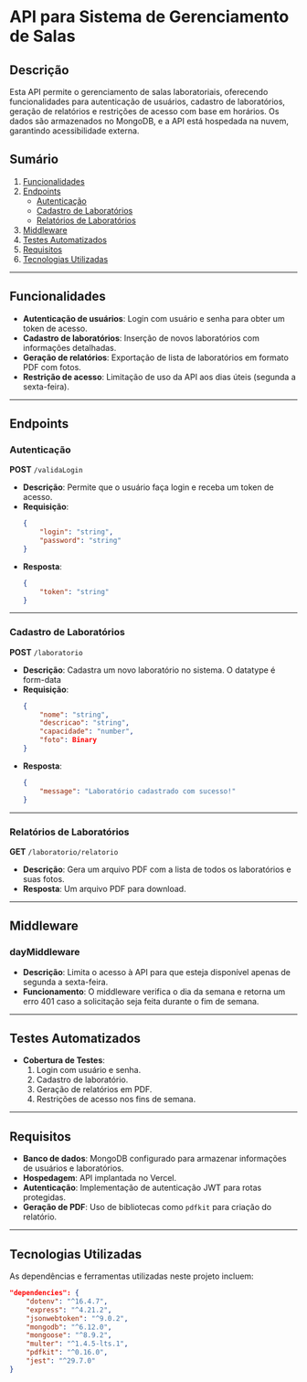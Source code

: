 # API para Sistema de Gerenciamento de Salas

## Descrição
Esta API permite o gerenciamento de salas laboratoriais, oferecendo funcionalidades para autenticação de usuários, cadastro de laboratórios, geração de relatórios e restrições de acesso com base em horários. Os dados são armazenados no MongoDB, e a API está hospedada na nuvem, garantindo acessibilidade externa.

## Sumário
1. [Funcionalidades](#funcionalidades)
2. [Endpoints](#endpoints)
   - [Autenticação](#autenticação)
   - [Cadastro de Laboratórios](#cadastro-de-laboratórios)
   - [Relatórios de Laboratórios](#relatórios-de-laboratórios)
3. [Middleware](#middleware)
4. [Testes Automatizados](#testes-automatizados)
5. [Requisitos](#requisitos)
6. [Tecnologias Utilizadas](#tecnologias-utilizadas)

---

## Funcionalidades
- **Autenticação de usuários**: Login com usuário e senha para obter um token de acesso.
- **Cadastro de laboratórios**: Inserção de novos laboratórios com informações detalhadas.
- **Geração de relatórios**: Exportação de lista de laboratórios em formato PDF com fotos.
- **Restrição de acesso**: Limitação de uso da API aos dias úteis (segunda a sexta-feira).

---

## Endpoints

### Autenticação
**POST** `/validaLogin`

- **Descrição**: Permite que o usuário faça login e receba um token de acesso.
- **Requisição**:
  ```json
  {
      "login": "string",
      "password": "string"
  }
  ```
- **Resposta**:
  ```json
  {
      "token": "string"
  }
  ```

---

### Cadastro de Laboratórios
**POST** `/laboratorio`

- **Descrição**: Cadastra um novo laboratório no sistema. O datatype é form-data
- **Requisição**:
  ```json
  {
      "nome": "string",
      "descricao": "string",
      "capacidade": "number",
      "foto": Binary
  }
  ```
- **Resposta**:
  ```json
  {
      "message": "Laboratório cadastrado com sucesso!"
  }
  ```

---

### Relatórios de Laboratórios
**GET** `/laboratorio/relatorio`

- **Descrição**: Gera um arquivo PDF com a lista de todos os laboratórios e suas fotos.
- **Resposta**: Um arquivo PDF para download.

---

## Middleware

### dayMiddleware
- **Descrição**: Limita o acesso à API para que esteja disponível apenas de segunda a sexta-feira.
- **Funcionamento**: O middleware verifica o dia da semana e retorna um erro 401 caso a solicitação seja feita durante o fim de semana.

---

## Testes Automatizados
- **Cobertura de Testes**:
  1. Login com usuário e senha.
  2. Cadastro de laboratório.
  3. Geração de relatórios em PDF.
  4. Restrições de acesso nos fins de semana.

---

## Requisitos
- **Banco de dados**: MongoDB configurado para armazenar informações de usuários e laboratórios.
- **Hospedagem**: API implantada no Vercel.
- **Autenticação**: Implementação de autenticação JWT para rotas protegidas.
- **Geração de PDF**: Uso de bibliotecas como `pdfkit` para criação do relatório.

---

## Tecnologias Utilizadas
As dependências e ferramentas utilizadas neste projeto incluem:

```json
"dependencies": {
    "dotenv": "^16.4.7",
    "express": "^4.21.2",
    "jsonwebtoken": "^9.0.2",
    "mongodb": "^6.12.0",
    "mongoose": "^8.9.2",
    "multer": "^1.4.5-lts.1",
    "pdfkit": "^0.16.0",
    "jest": "^29.7.0"
}
```
